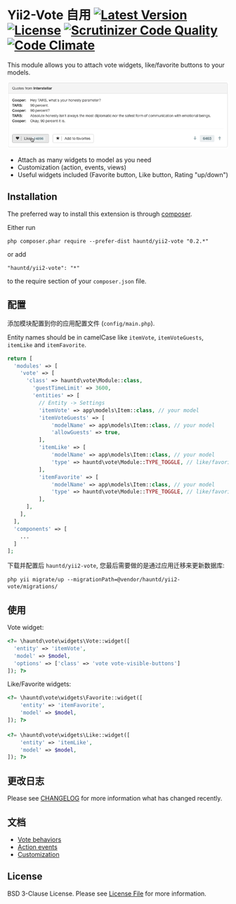 # Yii2-Vote 自用 [![Latest Version](https://img.shields.io/packagist/v/hauntd/yii2-vote.svg)](https://packagist.org/packages/hauntd/yii2-vote) [![License](https://poser.pugx.org/hauntd/yii2-vote/license.svg)](LICENSE.md) [![Scrutinizer Code Quality](https://scrutinizer-ci.com/g/hauntd/yii2-vote/badges/quality-score.png?b=master)](https://scrutinizer-ci.com/g/hauntd/yii2-vote/?branch=master) [![Code Climate](https://codeclimate.com/github/hauntd/yii2-vote/badges/gpa.svg)](https://codeclimate.com/github/hauntd/yii2-vote)

This module allows you to attach vote widgets, like/favorite buttons to your models.

![Demo](https://raw.githubusercontent.com/hauntd/resources/master/yii2-vote/output.gif)

- Attach as many widgets to model as you need
- Customization (action, events, views)
- Useful widgets included (Favorite button, Like button, Rating "up/down")

## Installation

The preferred way to install this extension is through [composer](http://getcomposer.org/download/).

Either run

```
php composer.phar require --prefer-dist hauntd/yii2-vote "0.2.*"
```

or add

```
"hauntd/yii2-vote": "*"
```

to the require section of your `composer.json` file.

## 配置

添加模块配置到你的应用配置文件 (`config/main.php`).

Entity names should be in camelCase like `itemVote`, `itemVoteGuests`, `itemLike` and `itemFavorite`.

```php
return [
  'modules' => [
    'vote' => [
      'class' => hauntd\vote\Module::class,
        'guestTimeLimit' => 3600,
        'entities' => [
          // Entity -> Settings
          'itemVote' => app\models\Item::class, // your model
          'itemVoteGuests' => [
              'modelName' => app\models\Item::class, // your model
              'allowGuests' => true,
          ],
          'itemLike' => [
              'modelName' => app\models\Item::class, // your model
              'type' => hauntd\vote\Module::TYPE_TOGGLE, // like/favorite button
          ],
          'itemFavorite' => [
              'modelName' => app\models\Item::class, // your model
              'type' => hauntd\vote\Module::TYPE_TOGGLE, // like/favorite button
          ],
      ],
    ],
  ],
  'components' => [
    ...
  ]
];
```

下载并配置后 `hauntd/yii2-vote`, 您最后需要做的是通过应用迁移来更新数据库:

```
php yii migrate/up --migrationPath=@vendor/hauntd/yii2-vote/migrations/
```

## 使用

Vote widget:

```php
<?= \hauntd\vote\widgets\Vote::widget([
  'entity' => 'itemVote',
  'model' => $model,
  'options' => ['class' => 'vote vote-visible-buttons']
]); ?>
```

Like/Favorite widgets:

```php
<?= \hauntd\vote\widgets\Favorite::widget([
    'entity' => 'itemFavorite',
    'model' => $model,
]); ?>

<?= \hauntd\vote\widgets\Like::widget([
    'entity' => 'itemLike',
    'model' => $model,
]); ?>
```

## 更改日志

Please see [CHANGELOG](CHANGELOG.md) for more information what has changed recently.

## 文档

* [Vote behaviors](docs/behaviors.md)
* [Action events](docs/action-events.md)
* [Customization](docs/customization.md)

## License

BSD 3-Clause License. Please see [License File](LICENSE.md) for more information.

[ico-version]: https://img.shields.io/packagist/v/hauntd/yii2-vote.svg?style=flat-square
[ico-downloads]: https://img.shields.io/packagist/dt/hauntd/yii2-vote.svg?style=flat-square
[link-packagist]: https://packagist.org/packages/hauntd/yii2-vote
[link-downloads]: https://packagist.org/packages/hauntd/yii2-vote
[link-author]: https://github.com/hauntd
